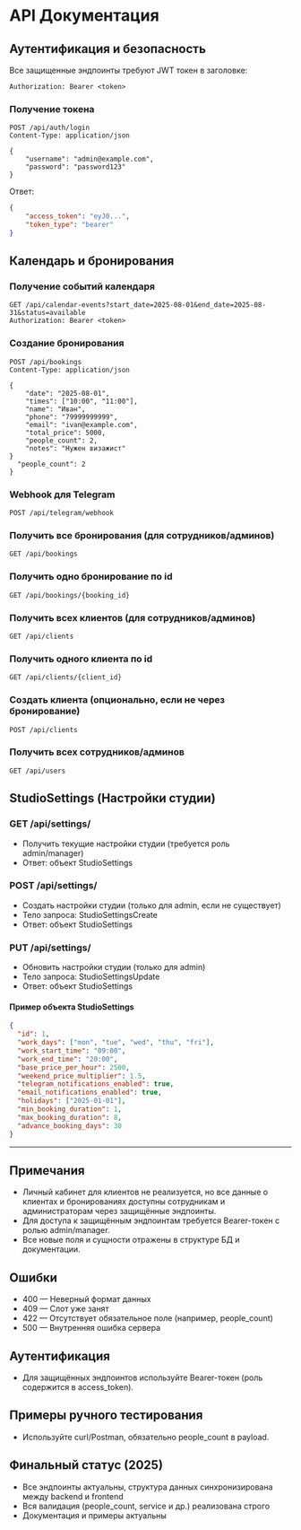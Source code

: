 # API Документация

## Аутентификация и безопасность

Все защищенные эндпоинты требуют JWT токен в заголовке:
```http
Authorization: Bearer <token>
```

### Получение токена
```http
POST /api/auth/login
Content-Type: application/json

{
    "username": "admin@example.com",
    "password": "password123"
}
```

Ответ:
```json
{
    "access_token": "eyJ0...",
    "token_type": "bearer"
}
```

## Календарь и бронирования

### Получение событий календаря
```http
GET /api/calendar-events?start_date=2025-08-01&end_date=2025-08-31&status=available
Authorization: Bearer <token>
```

### Создание бронирования
```http
POST /api/bookings
Content-Type: application/json

{
    "date": "2025-08-01",
    "times": ["10:00", "11:00"],
    "name": "Иван",
    "phone": "79999999999",
    "email": "ivan@example.com",
    "total_price": 5000,
    "people_count": 2,
    "notes": "Нужен визажист"
}
  "people_count": 2
}
```

### Webhook для Telegram
```
POST /api/telegram/webhook
```

### Получить все бронирования (для сотрудников/админов)
```
GET /api/bookings
```

### Получить одно бронирование по id
```
GET /api/bookings/{booking_id}
```

### Получить всех клиентов (для сотрудников/админов)
```
GET /api/clients
```

### Получить одного клиента по id
```
GET /api/clients/{client_id}
```

### Создать клиента (опционально, если не через бронирование)
```
POST /api/clients
```

### Получить всех сотрудников/админов
```
GET /api/users
```

## StudioSettings (Настройки студии)

### GET /api/settings/
- Получить текущие настройки студии (требуется роль admin/manager)
- Ответ: объект StudioSettings

### POST /api/settings/
- Создать настройки студии (только для admin, если не существует)
- Тело запроса: StudioSettingsCreate
- Ответ: объект StudioSettings

### PUT /api/settings/
- Обновить настройки студии (только для admin)
- Тело запроса: StudioSettingsUpdate
- Ответ: объект StudioSettings

#### Пример объекта StudioSettings
```json
{
  "id": 1,
  "work_days": ["mon", "tue", "wed", "thu", "fri"],
  "work_start_time": "09:00",
  "work_end_time": "20:00",
  "base_price_per_hour": 2500,
  "weekend_price_multiplier": 1.5,
  "telegram_notifications_enabled": true,
  "email_notifications_enabled": true,
  "holidays": ["2025-01-01"],
  "min_booking_duration": 1,
  "max_booking_duration": 8,
  "advance_booking_days": 30
}
```

---

## Примечания
- Личный кабинет для клиентов не реализуется, но все данные о клиентах и бронированиях доступны сотрудникам и администраторам через защищённые эндпоинты.
- Для доступа к защищённым эндпоинтам требуется Bearer-токен с ролью admin/manager.
- Все новые поля и сущности отражены в структуре БД и документации.

## Ошибки
- 400 — Неверный формат данных
- 409 — Слот уже занят
- 422 — Отсутствует обязательное поле (например, people_count)
- 500 — Внутренняя ошибка сервера

## Аутентификация
- Для защищённых эндпоинтов используйте Bearer-токен (роль содержится в access_token).

## Примеры ручного тестирования
- Используйте curl/Postman, обязательно people_count в payload.

## Финальный статус (2025)

- Все эндпоинты актуальны, структура данных синхронизирована между backend и frontend
- Вся валидация (people_count, service и др.) реализована строго
- Документация и примеры актуальны